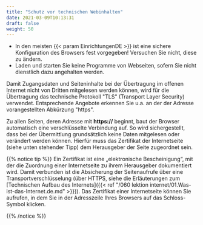 ```yaml
---
title: "Schutz vor technischen Webinhalten"
date: 2021-03-09T10:13:31
draft: false
weight: 50
---
```

- In den meisten {{< param EinrichtungenDE >}} ist eine sichere Konfiguration des Browsers fest vorgegeben! Versuchen Sie nicht, diese zu ändern.
- Laden und starten Sie keine Programme von Webseiten, sofern Sie nicht dienstlich dazu angehalten werden.

Damit Zugangsdaten und Seiteninhalte bei der Übertragung im offenen Internet nicht von Dritten mitgelesen werden können, wird für die Übertragung das technische Protokoll "TLS" (Transport Layer Security) verwendet. Entsprechende Angebote erkennen Sie u.a. an der der Adresse vorangestellten Abkürzung "https".

Zu allen Seiten, deren Adresse mit **https://** beginnt, baut der Browser automatisch eine verschlüsselte Verbindung auf. So wird sichergestellt, dass bei der Übermittlung grundsätzlich keine Daten mitgelesen oder verändert werden können. Hierfür muss das Zertifikat der Internetseite (siehe unten stehender Tipp) dem Herausgeber der Seite zugeordnet sein.

{{% notice tip %}}
Ein Zertifikat ist eine „elektronische Bescheinigung“, mit der die Zuordnung  einer Internetseite zu ihrem Herausgeber dokumentiert wird. Damit verbunden ist die Absicherung der Seitenaufrufe über eine Transportverschlüsselung (über HTTPS, siehe die Erläuterungen zum [Technischen Aufbau des Internets]({{< ref "/060 lektion internet/01.Was-ist-das-Internet.de.md" >}})).
Das Zertifikat einer Internetseite können Sie aufrufen, in dem Sie in der Adresszeile Ihres Browsers auf das Schloss-Symbol klicken.

{{% /notice %}}